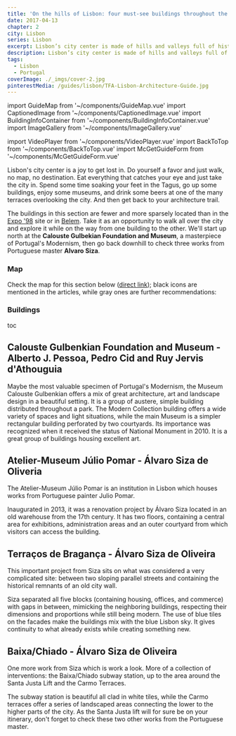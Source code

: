 ```yaml
---
title: 'On the hills of Lisbon: four must-see buildings throughout the city center'
date: 2017-04-13
chapter: 2
city: Lisbon
series: Lisbon
excerpt: Lisbon’s city center is made of hills and valleys full of history and beautiful sights and these are four contemporary buildings you must visit.
description: Lisbon’s city center is made of hills and valleys full of history and beautiful sights and these are four contemporary buildings you must visit.
tags:
  - Lisbon
  - Portugal
coverImage: ./_imgs/cover-2.jpg
pinterestMedia: /guides/lisbon/TFA-Lisbon-Architecture-Guide.jpg
---
```


import GuideMap from '~/components/GuideMap.vue'
import CaptionedImage from '~/components/CaptionedImage.vue'
import BuildingInfoContainer from '~/components/BuildingInfoContainer.vue'
import ImageGallery from '~/components/ImageGallery.vue'

import VideoPlayer from '~/components/VideoPlayer.vue'
import BackToTop from '~/components/BackToTop.vue'
import McGetGuideForm from '~/components/McGetGuideForm.vue' 

Lisbon's city center is a joy to get lost in. Do yourself a favor and just walk, no map, no destination. Eat everything that catches your eye and just take the city in. Spend some time soaking your feet in the Tagus, go up some buildings, enjoy some museums, and drink some beers at one of the many terraces overlooking the city. And then get back to your architecture trail.

The buildings in this section are fewer and more sparsely located than in the [Expo '98](./lisbon-01-expo-98) site or in [Belem](./lisbon-03-belem). Take it as an opportunity to walk all over the city and explore it while on the way from one building to the other. We'll start up north at the **Calouste Gulbekian Foundation and Museum**, a masterpiece of Portugal's Modernism, then go back downhill to check three works from Portuguese master **Alvaro Siza**.

### Map

Check the map for this section below ([direct link](https://www.google.com/maps/d/u/0/viewer?mid=1rgM7_pIaNqe1Mmr4yQhyp7aWTbs&ll=38.73189104344986%2C-9.144950650000055&z=13)); black icons are mentioned in the articles, while gray ones are further recommendations:

<guide-map title="Architecture Map of Lisbon - Part 2" map="https://www.google.com/maps/d/u/1/embed?mid=1rgM7_pIaNqe1Mmr4yQhyp7aWTbs" />

### Buildings

toc

## Calouste Gulbenkian Foundation and Museum - Alberto J. Pessoa, Pedro Cid and Ruy Jervis d'Athouguia

 <captioned-image alt="Museum Calouste Gulbekian" caption="Museum Calouste Gulbekian" imgFile="/guides/lisbon/lisbon-1-1100x589.jpg"/>

Maybe the most valuable specimen of Portugal's Modernism, the Museum Calouste Gulbenkian offers a mix of great architecture, art and landscape design in a beautiful setting. It is a group of austere, simple building distributed throughout a park. The Modern Collection building offers a wide variety of spaces and light situations, while the main Museum is a simpler rectangular building perforated by two courtyards. Its importance was recognized when it received the status of National Monument in 2010. It is a great group of buildings housing excellent art.

<building-info-container id=13 />

## Atelier-Museum Júlio Pomar - Álvaro Siza de Oliveria

The Atelier-Museum Júlio Pomar is an institution in Lisbon which houses works from Portuguese painter Julio Pomar.

 <captioned-image alt="Atelier-Museum Júlio Pomar" caption="© Joao Morgado" imgFile="/guides/lisbon/441005572916dec3f712e8f4377e971e-595x893.jpg" format="v"/>

Inaugurated in 2013, it was a renovation project by Álvaro Siza located in an old warehouse from the 17th century. It has two floors, containing a central area for exhibitions, administration areas and an outer courtyard from which visitors can access the building.

<building-info-container id=14 />

## Terraços de Bragança - Álvaro Siza de Oliveira

This important project from Siza sits on what was considered a very complicated site: between two sloping parallel streets and containing the historical remnants of an old city wall.

 <captioned-image alt="Terracos de Braganca" caption="By Leon from Taipei, Taiwan (Uploaded by CC BY 2.0, via Wikimedia Commons)" imgFile="/guides/lisbon/Terra_C3_A7os_de_Bragan_C3_A7a.__286086965698_29.jpg"/>

Siza separated all five blocks (containing housing, offices, and commerce) with gaps in between, mimicking the neighboring buildings, respecting their dimensions and proportions while still being modern. The use of blue tiles on the facades make the buildings mix with the blue Lisbon sky. It gives continuity to what already exists while creating something new.

<building-info-container id=15 />

## Baixa/Chiado - Álvaro Siza de Oliveira

One more work from Siza which is work a look. More of a collection of interventions: the Baixa/Chiado subway station, up to the area around the Santa Justa Lift and the Carmo Terraces.

 <captioned-image alt="Baixa/Chiado subway station by Alvaro Siza" caption="By Torchondo from Sevilla, España" imgFile="/guides/lisbon/Estacao_baixa_chiado_metro_lisboa_1.jpg"/>

The subway station is beautiful all clad in white tiles, while the Carmo terraces offer a series of landscaped areas connecting the lower to the higher parts of the city. As the Santa Justa lift will for sure be on your itinerary, don't forget to check these two other works from the Portuguese master.

<building-info-container id=16 />

<mc-get-guide-form guide="Lisbon"/>
